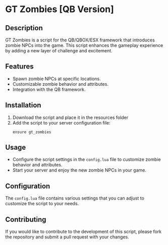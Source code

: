 
# GT Zombies [QB Version]

## Description
GT Zombies is a script for the QB/QBOX/ESX framework that introduces zombie NPCs into the game. This script enhances the gameplay experience by adding a new layer of challenge and excitement.

## Features
- Spawn zombie NPCs at specific locations.
- Customizable zombie behavior and attributes.
- Integration with the QB framework.

## Installation
1. Download the script and place it in the resources folder
2. Add the script to your server configuration file:
   ```
   ensure gt_zombies
   ```

## Usage
- Configure the script settings in the `config.lua` file to customize zombie behavior and attributes.
- Start your server and enjoy the new zombie NPCs in your game.

## Configuration
The `config.lua` file contains various settings that you can adjust to customize the script to your needs.

## Contributing
If you would like to contribute to the development of this script, please fork the repository and submit a pull request with your changes.
